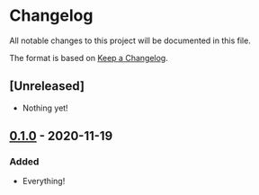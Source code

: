 # Changelog

All notable changes to this project will be documented in this file.

The format is based on [Keep a
Changelog](https://keepachangelog.com/en/1.0.0/).

## [Unreleased]

- Nothing yet!

## [0.1.0] - 2020-11-19

### Added

- Everything!

[0.1.0]: https://github.com/nickjj/docker-rails-example/releases/tag/0.1.0
